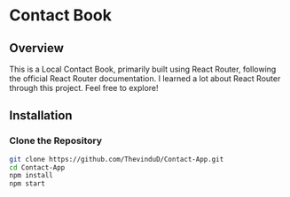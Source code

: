 # Contact Book

## Overview

This is a Local Contact Book, primarily built using React Router, following the official React Router documentation. I learned a lot about React Router through this project. Feel free to explore!

## Installation
### Clone the Repository
```bash
git clone https://github.com/ThevinduD/Contact-App.git
cd Contact-App
npm install
npm start
```

